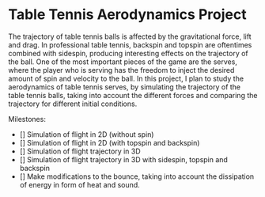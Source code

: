 # Table Tennis Aerodynamics Project 

The trajectory of table tennis balls is affected by the gravitational force, lift and drag. In professional table tennis, backspin and topspin are oftentimes combined with sidespin, producing interesting effects on the trajectory of the ball. One of the most important pieces of the game are the serves, where the player who is serving has the freedom to inject the desired amount of spin and velocity to the ball. In this project, I plan to study the aerodynamics of table tennis serves, by simulating the trajectory of the table tennis balls, taking into account the different forces and comparing the trajectory for different initial conditions.


Milestones:
- [] Simulation of flight in 2D (without spin)
- [] Simulation of flight in 2D (with topspin and backspin)
- [] Simulation of flight trajectory in 3D
- [] Simulation of flight trajectory in 3D with sidespin, topspin and backspin
- [] Make modifications to the bounce, taking into account the dissipation of energy in form of heat and sound. 

